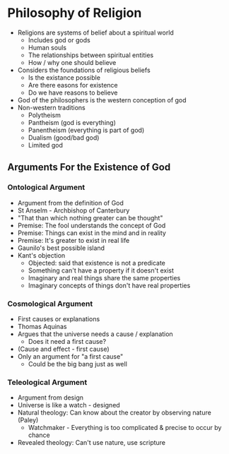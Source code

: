 # Philosophy of Religion
* Religions are systems of belief about a spiritual world
  * Includes god or gods
  * Human souls
  * The relationships between spiritual entities
  * How / why one should believe
* Considers the foundations of religious beliefs
  * Is the existance possible
  * Are there easons for existence
  * Do we have reasons to believe
* God of the philosophers is the western conception of god
* Non-western traditions
  * Polytheism
  * Pantheism (god is everything)
  * Panentheism (everything is part of god)
  * Dualism (good/bad god)
  * Limited god

## Arguments For the Existence of God
### Ontological Argument
* Argument from the definition of God
* St Anselm - Archbishop of Canterbury
* "That than which nothing greater can be thought"
* Premise: The fool understands the concept of God
* Premise: Things can exist in the mind and in reality
* Premise: It's greater to exist in real life
* Gaunilo's best possible island
* Kant's objection
  * Objected: said that existence is not a predicate
  * Something can't have a property if it doesn't exist
  * Imaginary and real things share the same properties
  * Imaginary concepts of things don't have real properties

### Cosmological Argument
* First causes or explanations
* Thomas Aquinas
* Argues that the universe needs a cause / explanation
  * Does it need a first cause?
* (Cause and effect - first cause)
* Only an argument for "a first cause"
  * Could be the big bang just as well

### Teleological Argument
* Argument from design
* Universe is like a watch - designed
* Natural theology: Can know about the creator by observing nature (Paley)
  * Watchmaker - Everything is too complicated & precise to occur by chance
* Revealed theology: Can't use nature, use scripture
